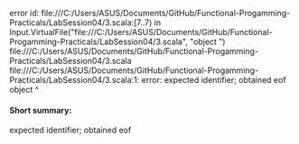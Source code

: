error id: file:///C:/Users/ASUS/Documents/GitHub/Functional-Progamming-Practicals/LabSession04/3.scala:[7..7) in Input.VirtualFile("file:///C:/Users/ASUS/Documents/GitHub/Functional-Progamming-Practicals/LabSession04/3.scala", "object ")
file:///C:/Users/ASUS/Documents/GitHub/Functional-Progamming-Practicals/LabSession04/3.scala
file:///C:/Users/ASUS/Documents/GitHub/Functional-Progamming-Practicals/LabSession04/3.scala:1: error: expected identifier; obtained eof
object 
       ^
#### Short summary: 

expected identifier; obtained eof